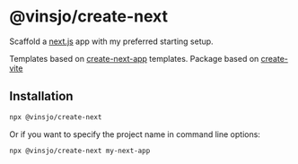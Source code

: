 # @vinsjo/create-next

Scaffold a [next.js](https://nextjs.org/) app with my preferred starting setup.

Templates based on [create-next-app](https://nextjs.org/docs/api-reference/create-next-app) templates.
Package based on [create-vite](https://github.com/vitejs/vite/tree/main/packages/create-vite)

## Installation

```bash
npx @vinsjo/create-next
```

Or if you want to specify the project name in command line options:

```bash
npx @vinsjo/create-next my-next-app
```

